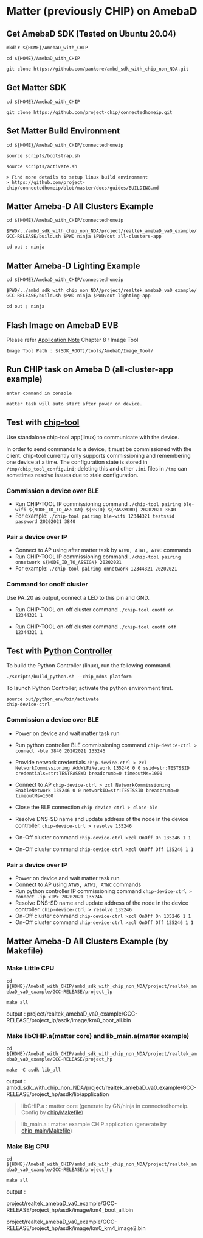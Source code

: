 # Matter (previously CHIP) on AmebaD

## Get AmebaD SDK (Tested on Ubuntu 20.04)

    mkdir ${HOME}/AmebaD_with_CHIP
    
    cd ${HOME}/AmebaD_with_CHIP
    
    git clone https://github.com/pankore/ambd_sdk_with_chip_non_NDA.git
    
## Get Matter SDK

    cd ${HOME}/AmebaD_with_CHIP

    git clone https://github.com/project-chip/connectedhomeip.git


## Set Matter Build Environment 

    cd ${HOME}/AmebaD_with_CHIP/connectedhomeip

    source scripts/bootstrap.sh

    source scripts/activate.sh

    > Find more details to setup linux build environment
    > https://github.com/project-chip/connectedhomeip/blob/master/docs/guides/BUILDING.md

## Matter Ameba-D All Clusters Example

`cd ${HOME}/AmebaD_with_CHIP/connectedhomeip`

`$PWD/../ambd_sdk_with_chip_non_NDA/project/realtek_amebaD_va0_example/GCC-RELEASE/build.sh $PWD ninja $PWD/out all-clusters-app`
	
`cd out ; ninja`

## Matter Ameba-D Lighting Example

`cd ${HOME}/AmebaD_with_CHIP/connectedhomeip`

`$PWD/../ambd_sdk_with_chip_non_NDA/project/realtek_amebaD_va0_example/GCC-RELEASE/build.sh $PWD ninja $PWD/out lighting-app`
	
`cd out ; ninja`

## Flash Image on AmebaD EVB

Please refer [Application Note](https://github.com/pankore/ambd_sdk_with_chip_non_NDA/blob/master/doc/AN0400%20Ameba-D%20Application%20Note%20v14.pdf) Chapter 8 : Image Tool

    Image Tool Path : $(SDK_ROOT)/tools/AmebaD/Image_Tool/
    

## Run CHIP task on Ameba D (all-cluster-app example)
    enter command in console

	matter task will auto start after power on device.


## Test with [chip-tool](https://github.com/pankore/connectedhomeip/tree/master/examples/chip-tool)
Use standalone chip-tool app(linux) to communicate with the device.

In order to send commands to a device, it must be commissioned with the client. chip-tool currently only supports commissioning and remembering one device at a time. The configuration state is stored in `/tmp/chip_tool_config.ini`; deleting this and other `.ini` files in `/tmp` can sometimes resolve issues due to stale configuration.


### Commission a device over BLE

* Run CHIP-TOOL IP commissioning command `./chip-tool pairing ble-wifi ${NODE_ID_TO_ASSIGN} ${SSID} ${PASSWORD} 20202021 3840`
* For example: `./chip-tool pairing ble-wifi 12344321 testssid password 20202021 3840`

### Pair a device over IP

* Connect to AP using after matter task by `ATW0, ATW1, ATWC` commands
* Run CHIP-TOOL IP commissioning command `./chip-tool pairing onnetwork ${NODE_ID_TO_ASSIGN} 20202021`
* For example: `./chip-tool pairing onnetwork 12344321 20202021`

### Command for onoff cluster

Use PA_20 as output, connect a LED to this pin and GND.

* Run CHIP-TOOL on-off cluster command `./chip-tool onoff on 12344321 1`

* Run CHIP-TOOL on-off cluster command `./chip-tool onoff off 12344321 1`

## Test with [Python Controller](https://github.com/hank820/connectedhomeip/blob/master/docs/guides/python_chip_controller_building.md)
To build the Python Controller (linux), run the following command.

	./scripts/build_python.sh --chip_mdns platform

To launch Python Controller, activate the python environment first.
	
	source out/python_env/bin/activate
	chip-device-ctrl

### Commission a device over BLE
* Power on device and wait matter task run
* Run python controller BLE commissioning command `chip-device-ctrl > connect -ble 3840 20202021 135246`
* Provide network credentials `chip-device-ctrl > zcl NetworkCommissioning AddWiFiNetwork 135246 0 0 ssid=str:TESTSSID credentials=str:TESTPASSWD breadcrumb=0 timeoutMs=1000`
* Connect to AP `chip-device-ctrl > zcl NetworkCommissioning EnableNetwork 135246 0 0 networkID=str:TESTSSID breadcrumb=0 timeoutMs=1000`
* Close the BLE connection `chip-device-ctrl > close-ble`
* Resolve DNS-SD name and update address of the node in the device controller. `chip-device-ctrl > resolve 135246`

* On-Off cluster command `chip-device-ctrl >zcl OnOff On 135246 1 1`
* On-Off cluster command `chip-device-ctrl >zcl OnOff Off 135246 1 1`

### Pair a device over IP
* Power on device and wait matter task run
* Connect to AP using `ATW0, ATW1, ATWC` commands
* Run python controller IP commissioning command `chip-device-ctrl > connect -ip <IP> 20202021 135246`
* Resolve DNS-SD name and update address of the node in the device controller. `chip-device-ctrl > resolve 135246`
* On-Off cluster command `chip-device-ctrl >zcl OnOff On 135246 1 1`
* On-Off cluster command `chip-device-ctrl >zcl OnOff Off 135246 1 1`

## Matter Ameba-D All Clusters Example (by Makefile)

### Make Little CPU

`cd ${HOME}/AmebaD_with_CHIP/ambd_sdk_with_chip_non_NDA/project/realtek_amebaD_va0_example/GCC-RELEASE/project_lp`

`make all`

output : project/realtek_amebaD_va0_example/GCC-RELEASE/project_lp/asdk/image/km0_boot_all.bin

### Make libCHIP.a(matter core) and lib_main.a(matter example)

`cd ${HOME}/AmebaD_with_CHIP/ambd_sdk_with_chip_non_NDA/project/realtek_amebaD_va0_example/GCC-RELEASE/project_hp`

`make -C asdk lib_all`

output : ambd_sdk_with_chip_non_NDA/project/realtek_amebaD_va0_example/GCC-RELEASE/project_hp/asdk/lib/application

> libCHIP.a : matter core (generate by GN/ninja in connectedhomeip. Config by [chip/Makefile](https://github.com/pankore/ambd_sdk_with_chip_non_NDA/blob/main/project/realtek_amebaD_va0_example/GCC-RELEASE/project_hp/asdk/make/chip/Makefile))

> lib_main.a : matter example CHIP application (generate by [chip_main/Makefile](https://github.com/pankore/ambd_sdk_with_chip_non_NDA/blob/main/project/realtek_amebaD_va0_example/GCC-RELEASE/project_hp/asdk/make/chip_main/Makefile))

### Make Big CPU

`cd ${HOME}/AmebaD_with_CHIP/ambd_sdk_with_chip_non_NDA/project/realtek_amebaD_va0_example/GCC-RELEASE/project_hp`

`make all`

output : 

project/realtek_amebaD_va0_example/GCC-RELEASE/project_hp/asdk/image/km4_boot_all.bin

project/realtek_amebaD_va0_example/GCC-RELEASE/project_hp/asdk/image/km0_km4_image2.bin
